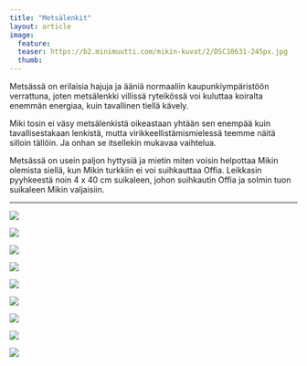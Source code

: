 ```yaml
---
title: "Metsälenkit"
layout: article
image:
  feature:
  teaser: https://b2.minimuutti.com/mikin-kuvat/2/DSC10631-245px.jpg
  thumb:
---
```


Metsässä on erilaisia hajuja ja ääniä normaaliin kaupunkiympäristöön verrattuna, joten metsälenkki villissä ryteikössä voi kuluttaa koiralta enemmän energiaa, kuin tavallinen tiellä kävely.

Miki tosin ei väsy metsälenkistä oikeastaan yhtään sen enempää kuin tavallisestakaan lenkistä, mutta virikkeellistämismielessä teemme näitä silloin tällöin. Ja onhan se itsellekin mukavaa vaihtelua.

Metsässä on usein paljon hyttysiä ja mietin miten voisin helpottaa Mikin olemista siellä, kun Mikin turkkiin ei voi suihkauttaa Offia. Leikkasin pyyhkeestä noin 4 x 40 cm suikaleen, johon suihkautin Offia ja solmin tuon suikaleen Mikin valjaisiin.

---

![](https://b2.minimuutti.com/mikin-kuvat/2/DSC10630-800px.jpg)

![](https://b2.minimuutti.com/mikin-kuvat/2/DSC10631-800px.jpg)

![](https://b2.minimuutti.com/mikin-kuvat/2/DSC23761-800px.jpg)

![](https://b2.minimuutti.com/mikin-kuvat/2/DSC29282-800px.jpg)

![](https://b2.minimuutti.com/aktivointi/metsalenkit/DSC10769_2-800px.jpg)

![](https://b2.minimuutti.com/aktivointi/metsalenkit/DSC10790_2-800px.jpg)

![](https://b2.minimuutti.com/aktivointi/metsalenkit/DSC10807_2-800px.jpg)

![](https://b2.minimuutti.com/aktivointi/metsalenkit/DSC07372_2-800px.jpg)

![](https://b2.minimuutti.com/aktivointi/metsalenkit/DSC07392_2-800px.jpg)
